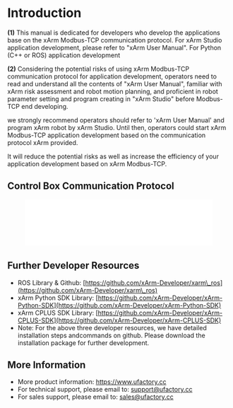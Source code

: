 # Introduction

**(1)** This manual is dedicated for developers who develop the applications base on the xArm Modbus-TCP communication protocol. For xArm Studio application development, please refer to "xArm User Manual". For Python (C++ or ROS) application development

**(2)** Considering the potential risks of using xArm Modbus-TCP communication protocol for application development, operators need to read and understand all the contents of "xArm User Manual", familiar with xArm risk assessment and robot motion planning, and proficient in robot parameter setting and program creating in "xArm Studio" before Modbus-TCP end developing.

we strongly recommend operators should refer to 'xArm User Manual' and program xArm robot by xArm Studio. Until then, operators could start xArm Modbus-TCP application development based on the communication protocol xArm provided.

It will reduce the potential risks as well as increase the efficiency of your application development based on xArm Modbus-TCP.

## Control Box Communication Protocol

<figure><img src=".gitbook/assets/Control Box Communication Protocol.svg" alt="" width="563"><figcaption></figcaption></figure>

## Further Developer Resources <a href="#_toc21764" id="_toc21764"></a>

* ROS Library & Github: [https://github.com/xArm-Developer/xarm\_ros](https://github.com/xArm-Developer/xarm\_ros)
* xArm Python SDK Library: [https://github.com/xArm-Developer/xArm-Python-SDK](https://github.com/xArm-Developer/xArm-Python-SDK)
* xArm CPLUS SDK Library: [https://github.com/xArm-Developer/xArm-CPLUS-SDK](https://github.com/xArm-Developer/xArm-CPLUS-SDK)
* Note: For the above three developer resources, we have detailed installation steps andcommands on github. Please download the installation package for further development.

## More Information <a href="#_toc17347" id="_toc17347"></a>

* More product information: https://www.ufactory.cc
* For technical support, please email to: support@ufactory.cc
* For sales support, please email to: sales@ufactory.cc
